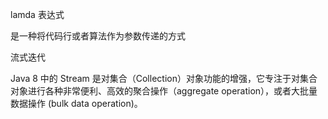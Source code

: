 lamda 表达式

是一种将代码行或者算法作为参数传递的方式

流式迭代

Java 8 中的 Stream 是对集合（Collection）对象功能的增强，它专注于对集合对象进行各种非常便利、高效的聚合操作（aggregate operation），或者大批量数据操作 (bulk data operation)。
